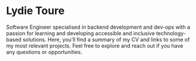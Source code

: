 # Lydie Toure

Software Engineer specialised in backend development and dev-ops with a passion for learning and developing accessible and inclusive technology-based solutions. Here, you’ll find a summary of my CV and links to some of my most relevant projects. Feel free to explore and reach out if you have any questions or opportunities.
